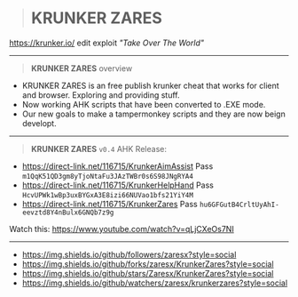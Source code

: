 ># KRUNKER ZARES 
https://krunker.io/ edit exploit *"Take Over The World"*
__________________________________
>**KRUNKER ZARES** overview
- KRUNKER ZARES is an free publish krunker cheat that works for client and browser. Exploring and providing stuff.
- Now working AHK scripts that have been converted to .EXE mode.
- Our new goals to make a tampermonkey scripts and they are now beign developt.
__________________________________
>**KRUNKER ZARES** `v0.4` AHK Release:
- https://direct-link.net/116715/KrunkerAimAssist Pass `m1QqK51QD3gm8yTjoNtaFu3JAzTWBr0s6S98JNgRYA4`
- https://direct-link.net/116715/KrunkerHelpHand Pass `HcvUPWk1wBp3uxBYGxA3E8izi66NUVao1bfs21YiY4M`
- https://direct-link.net/116715/KrunkerZares Pass `hu6GFGutB4CrltUyAhI-eevztd8Y4nBulx6GNQb7z9g`

Watch this: https://www.youtube.com/watch?v=qLjCXeOs7NI
__________________________________
- https://img.shields.io/github/followers/zaresx?style=social
- https://img.shields.io/github/forks/zaresx/KrunkerZares?style=social
- https://img.shields.io/github/stars/Zaresx/KrunkerZares?style=social
- https://img.shields.io/github/watchers/zaresx/krunkerzares?style=social

